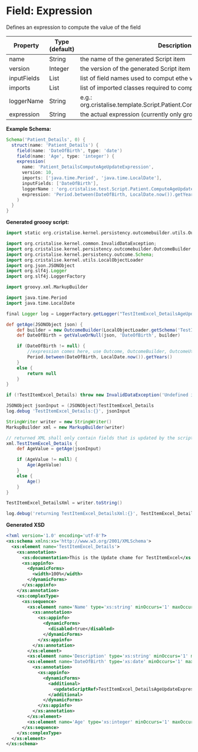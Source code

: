 # Field: Expression 
Defines an expression to compute the value of the field

| Property | Type (default) | Description |
| -------- | -------------- | ----------- |
| name | String | the name of the generated Script item |
| version | Integer | the version of the generated Script item  |
| inputFields | List<String> | list of field names used to comput ethe value |
| imports | List<String> | list of imported classes required to compile/execute the expression |
| loggerName | String | e.g.: org.cristalise.template.Script.Patient.ComputeAgeUpdateExpression |
| expression | String | the actual expression (currently only groovy is supported) |

**Example Schema:**
```groovy
Schema('Patient_Details', 0) {
  struct(name: 'Patient_Details') {
    field(name: 'DateOfBirth', type: 'date')
    field(name: 'Age', type: 'integer') {
    expression(
      name: 'Patient_DetailsComputeAgeUpdateExpression',
      version: 10,
      imports: ['java.time.Period', 'java.time.LocalDate'],
      inputFields: ['DateOfBirth'],
      loggerName : 'org.cristalise.test.Script.Patient.ComputeAgeUpdateExpression',
      expression: 'Period.between(DateOfBirth, LocalDate.now()).getYears()'
    )
  }
}
```

**Generated groooy script:**
```groovy
import static org.cristalise.kernel.persistency.outcomebuilder.utils.OutcomeUtils.getValueOrNull;

import org.cristalise.kernel.common.InvalidDataException;
import org.cristalise.kernel.persistency.outcomebuilder.OutcomeBuilder;
import org.cristalise.kernel.persistency.outcome.Schema;
import org.cristalise.kernel.utils.LocalObjectLoader
import org.json.JSONObject
import org.slf4j.Logger
import org.slf4j.LoggerFactory

import groovy.xml.MarkupBuilder

import java.time.Period
import java.time.LocalDate

final Logger log = LoggerFactory.getLogger("TestItemExcel_DetailsAgeUpdateExpression")

def getAge(JSONObject json) {
    def builder = new OutcomeBuilder(LocalObjectLoader.getSchema('TestItemExcel_Details', 0))
    def DateOfBirth = getValueOrNull(json, 'DateOfBirth', builder)

    if (DateOfBirth != null) {
        //expression comes here, use Outcome, OutcomeBuilder, OutcomeUtils, ItemProxy and other utility classes
        Period.between(DateOfBirth, LocalDate.now()).getYears()
    }
    else {
        return null
    }
}

if (!TestItemExcel_Details) throw new InvalidDataException('Undefined inputs TestItemExcel_Details for script TestItemExcel_DetailsAgeUpdateExpression')

JSONObject jsonInput = (JSONObject)TestItemExcel_Details
log.debug 'TestItemExcel_Details:{}', jsonInput

StringWriter writer = new StringWriter()
MarkupBuilder xml = new MarkupBuilder(writer)

// returned XML shall only contain fields that is updated by the script
xml.TestItemExcel_Details {
    def AgeValue = getAge(jsonInput)

    if (AgeValue != null) {
        Age(AgeValue)
    }
    else {
        Age()
    }
}

TestItemExcel_DetailsXml = writer.toString()

log.debug('returning TestItemExcel_DetailsXml:{}', TestItemExcel_DetailsXml)
```

**Generated XSD**
```xml
<?xml version='1.0' encoding='utf-8'?>
<xs:schema xmlns:xs='http://www.w3.org/2001/XMLSchema'>
  <xs:element name='TestItemExcel_Details'>
    <xs:annotation>
      <xs:documentation>This is the Update chame for TestItemExcel</xs:documentation>
      <xs:appinfo>
        <dynamicForms>
          <width>100%</width>
        </dynamicForms>
      </xs:appinfo>
    </xs:annotation>
    <xs:complexType>
      <xs:sequence>
        <xs:element name='Name' type='xs:string' minOccurs='1' maxOccurs='1'>
          <xs:annotation>
            <xs:appinfo>
              <dynamicForms>
                <disabled>true</disabled>
              </dynamicForms>
            </xs:appinfo>
          </xs:annotation>
        </xs:element>
        <xs:element name='Description' type='xs:string' minOccurs='1' maxOccurs='1' />
        <xs:element name='DateOfBirth' type='xs:date' minOccurs='1' maxOccurs='1'>
          <xs:annotation>
            <xs:appinfo>
              <dynamicForms>
                <additional>
                  <updateScriptRef>TestItemExcel_DetailsAgeUpdateExpression:0</updateScriptRef>
                </additional>
              </dynamicForms>
            </xs:appinfo>
          </xs:annotation>
        </xs:element>
        <xs:element name='Age' type='xs:integer' minOccurs='1' maxOccurs='1' />
      </xs:sequence>
    </xs:complexType>
  </xs:element>
</xs:schema>
```
